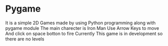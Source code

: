 # Pygame
It is a simple 2D Games made by using Python programming along with pygame module 
The main charecter is Iron Man 
Use Arrow Keys to move
And click on space botton to fire 
Currently This game is in development so there are no levels
